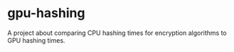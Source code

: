 # gpu-hashing
A project about comparing CPU hashing times for encryption algorithms to GPU hashing times.
